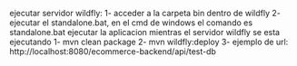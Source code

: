ejecutar servidor wildfly: 
1- acceder a la carpeta bin dentro de wildfly 
2- ejecutar el standalone.bat, en el cmd de windows el comando es standalone.bat
ejecutar la aplicacion mientras el servidor wildfly se esta ejecutando
1- mvn clean package
2- mvn wildfly:deploy
3- ejemplo de url: http://localhost:8080/ecommerce-backend/api/test-db
